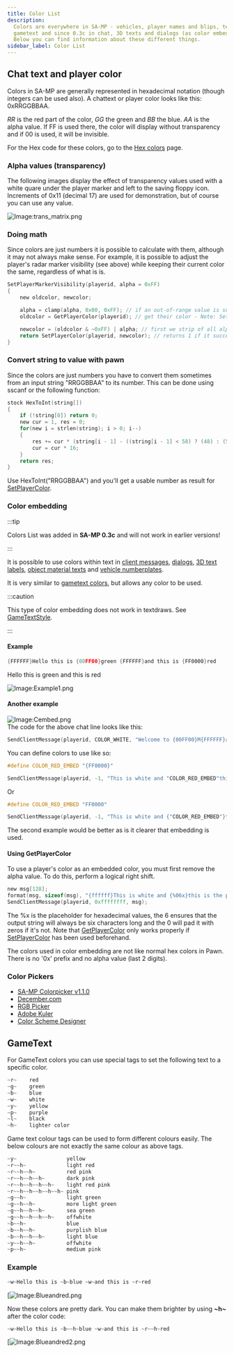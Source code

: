 ```yaml
---
title: Color List
description:
  Colors are everywhere in SA-MP - vehicles, player names and blips, textdraws,
  gametext and since 0.3c in chat, 3D texts and dialogs (as color embedding)!
  Below you can find information about these different things.
sidebar_label: Color List
---
```


## Chat text and player color

Colors in SA-MP are generally represented in hexadecimal notation (though
integers can be used also). A chattext or player color looks like this:
0xRRGGBBAA.

_RR_ is the red part of the color, _GG_ the green and _BB_ the blue. _AA_ is the
alpha value. If FF is used there, the color will display without transparency
and if 00 is used, it will be invisible.

For the Hex code for these colors, go to the
[Hex colors](../../scripting/resources/hex-colors.md) page.

### Alpha values (transparency)

The following images display the effect of transparency values used with a white
quare under the player marker and left to the saving floppy icon. Increments of
0x11 (decimal 17) are used for demonstration, but of course you can use any
value.

![Image:trans_matrix.png](/images/colorList/transparency/trans_matrix.png)

### Doing math

Since colors are just numbers it is possible to calculate with them, although it
may not always make sense. For example, it is possible to adjust the player's
radar marker visibility (see above) while keeping their current color the same,
regardless of what is is.

```c
SetPlayerMarkerVisibility(playerid, alpha = 0xFF)
{
    new oldcolor, newcolor;

    alpha = clamp(alpha, 0x00, 0xFF); // if an out-of-range value is supplied we'll fix it here first
    oldcolor = GetPlayerColor(playerid); // get their color - Note: SetPlayerColor must have been used beforehand

    newcolor = (oldcolor & ~0xFF) | alpha; // first we strip of all alpha data (& ~0xFF) and then we replace it with our desired value (| alpha)
    return SetPlayerColor(playerid, newcolor); // returns 1 if it succeeded, 0 otherwise
}
```

### Convert string to value with pawn

Since the colors are just numbers you have to convert them sometimes from an
input string "RRGGBBAA" to its number. This can be done using sscanf or the
following function:

```c
stock HexToInt(string[])
{
    if (!string[0]) return 0;
    new cur = 1, res = 0;
    for(new i = strlen(string); i > 0; i--)
    {
        res += cur * (string[i - 1] - ((string[i - 1] < 58) ? (48) : (55)));
        cur = cur * 16;
    }
    return res;
}
```

Use HexToInt("RRGGBBAA") and you'll get a usable number as result for
[SetPlayerColor](../../scripting/functions/SetPlayerColor.md).

### Color embedding

:::tip

Colors List was added in **SA-MP 0.3c** and will not work in earlier versions!

:::

It is possible to use colors within text in
[client messages](../../scripting/functions/SendClientMessage.md"),
[dialogs](../../scripting/functions/ShowPlayerDialog.md),
[3D text labels](../../scripting/functions/Create3DTextLabel.md),
[object material texts](../../scripting/functions/SetObjectMaterialText.md) and
[vehicle numberplates](../../scripting/functions/SetVehicleNumberPlate.md").

It is very similar to
[gametext colors](../../scripting/resources/gametextstyles.md), but allows any
color to be used.

:::caution

This type of color embedding does not work in textdraws. See
[GameTextStyle](../../scripting/resources/gametextstyles.md).

:::

#### Example

```c
{FFFFFF}Hello this is {00FF00}green {FFFFFF}and this is {FF0000}red
```

Hello this is green and this is red

![Image:Example1.png](/images/colorList/Example1.png)

#### Another example

![Image:Cembed.png](/images/colorList/Cembed.png")  
The code for the above chat line looks like this:

```c
SendClientMessage(playerid, COLOR_WHITE, "Welcome to {00FF00}M{FFFFFF}a{FF0000}r{FFFFFF}c{00FF00}o{FFFFFF}'{FF0000}s {FFFFFF}B{00FF00}i{FFFFFF}s{FF0000}t{FFFFFF}r{00FF00}o{FFFFFF}!");
```

You can define colors to use like so:

```c
#define COLOR_RED_EMBED "{FF0000}"

SendClientMessage(playerid, -1, "This is white and "COLOR_RED_EMBED"this is red.");
```

Or

```c
#define COLOR_RED_EMBED "FF0000"

SendClientMessage(playerid, -1, "This is white and {"COLOR_RED_EMBED"}this is red.");
```

The second example would be better as is it clearer that embedding is used.

#### Using GetPlayerColor

To use a player's color as an embedded color, you must first remove the alpha
value. To do this, perform a logical right shift.

```c
new msg[128];
format(msg, sizeof(msg), "{ffffff}This is white and {%06x}this is the player's color!", GetPlayerColor(playerid) >>> 8);
SendClientMessage(playerid, 0xffffffff, msg);
```

The %x is the placeholder for hexadecimal values, the 6 ensures that the output
string will always be six characters long and the 0 will pad it with zeros if
it's not. Note that
[GetPlayerColor](../../scripting/resources/GetPlayerColor.md) only works
properly if [SetPlayerColor](../../scripting/resources/SetPlayerColor.md) has
been used beforehand.

The colors used in color embedding are not like normal hex colors in Pawn. There
is no '0x' prefix and no alpha value (last 2 digits).

### Color Pickers

- [SA-MP Colorpicker v1.1.0](http://www.gtavision.com/index.php?section=downloads&site=download&id=1974)
- [December.com](http://www.december.com/html/spec/color.html)
- [RGB Picker](http://psyclops.com/tools/rgb)
- [Adobe Kuler](https://kuler.adobe.com/create/color-wheel/)
- [Color Scheme Designer](http://colorschemedesigner.com/)

## GameText

For GameText colors you can use special tags to set the following text to a
specific color.

```c
~r~    red
~g~    green
~b~    blue
~w~    white
~y~    yellow
~p~    purple
~l~    black
~h~    lighter color
```

Game text colour tags can be used to form different colours easily. The below
colours are not exactly the same colour as above tags.

```c
~y~                yellow
~r~~h~             light red
~r~~h~~h~          red pink
~r~~h~~h~~h~       dark pink
~r~~h~~h~~h~~h~    light red pink
~r~~h~~h~~h~~h~~h~ pink
~g~~h~             light green
~g~~h~~h~          more light green
~g~~h~~h~~h~       sea green
~g~~h~~h~~h~~h~    offwhite
~b~~h~             blue
~b~~h~~h~          purplish blue
~b~~h~~h~~h~       light blue
~y~~h~~h~          offwhite
~p~~h~             medium pink
```

### Example

```c
~w~Hello this is ~b~blue ~w~and this is ~r~red
```

[![Image:Blueandred.png](/images/colorList/Blueandred.png)

Now these colors are pretty dark. You can make them brighter by using **~h~**
after the color code:

```c
~w~Hello this is ~b~~h~blue ~w~and this is ~r~~h~red
```

[![Image:Blueandred2.png](/images/colorList/Blueandred2.png)
